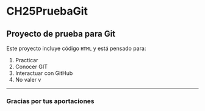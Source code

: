 # CH25PruebaGit
## Proyecto de prueba para Git
Este proyecto incluye código `HTML` y está pensado para:
1. Practicar
2. Conocer GIT
3. Interactuar con GitHub
4. No valer v
---

### Gracias por tus aportaciones
